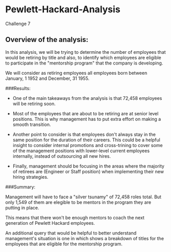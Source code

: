# Pewlett-Hackard-Analysis
Challenge 7

## Overview of the analysis:
In this analysis, we will be trying to determine the number of employees that would be retiring by title and also, to identify which employees are eligible to participate in the "mentorship program" that the company is developing. 

We will consider as retiring employees all employees born between January, 1 1952 and December, 31 1955.


###Results:

* One of the main takeaways from the analysis is that 72,458 employees will be retiring soon. 

* Most of the employees that are about to be retiring are at senior level positions. This is why management has to put extra effort on making a smooth transition.

* Another point to consider is that employees don't always stay in the same position for the duration of their careers. This could be a helpful insight to consider internal promotions and cross-trining to cover some of the management positions with lower-level current employees internally, instead of outsourcing all new hires.

* Finally, management should be focusing in the areas where the majority of retirees are (Engineer or Staff position) when implementing their new hiring strategies.


###Summary: 

Management will have to face a "silver tsunamy" of 72,458 roles total. But only 1,549 of them are elegible to be mentors in the program they are putting in place.

This means that there won't be enough mentors to coach the next generation of Pewlett Hackard employees.

An additional query that would be helpful to better understand management's situation is one in which shows a breakdown of titles for the employees that are eligible for the mentorship program. 
